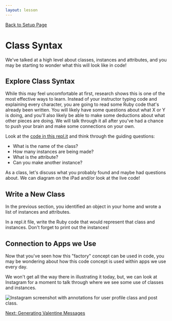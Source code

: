 ```yaml
---
layout: lesson
---
```


<a href="../">Back to Setup Page</a>

# Class Syntax

We've talked at a high level about classes, instances and attributes, and you may be starting to wonder what this will look like in code!

<div class="try-it-new">
  <h2>Explore Class Syntax</h2>
  <p>While this may feel uncomfortable at first, research shows this is one of the most effective ways to learn. Instead of your instructor typing code and explaining every character, you are going to read some Ruby code that's already been written. You will likely have some questions about what X or Y is doing, and you'll also likely be able to make some deductions about what other pieces are doing. We will talk through it all after you've had a chance to push your brain and make some connections on your own.</p>  
  <p>Look at the <a target="blank" href="https://repl.it/@turingschool/class-syntax-intro#main.rb">code in this repl.it</a> and think through the guiding questions:</p>
  <ul>
    <li>What is the name of the class?</li>
    <li>How many instances are being made?</li>
    <li>What is the attribute?</li>
    <li>Can you make another instance?</li>
  </ul>
</div>

As a class, let's discuss what you probably found and maybe had questions about. We can diagram on the iPad and/or look at the live code!

<div class="try-it-new">
  <h2>Write a New Class</h2>
  <p>In the previous section, you identified an object in your home and wrote a list of instances and attributes.</p>  
  <p>In a repl.it file, write the Ruby code that would represent that class and instances. Don't forget to print out the instances!</p>
</div>

## Connection to Apps we Use

Now that you've seen how this "factory" concept can be used in code, you may be wondering about how this code concept is used within apps we use every day.

We won't get all the way there in illustrating it today, but, we can look at Instagram for a moment to talk through where we see some use of classes and instances.

![Instagram screenshot with annotations for user profile class and post class.](../assets/instagram-oop.png)

<a href="../valentine">Next: Generating Valentine Messages</a>